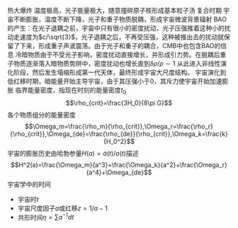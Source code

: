 热大爆炸 温度极高，光子能量极大，随意撞碎原子核形成基本粒子汤
复合时期 宇宙不断膨胀，温度不断下降，光子和重子物质脱耦，形成宇宙微波背景辐射
BAO的产生：在光子退耦之前，宇宙中只有很小的密度扰动，光子压强推着这种小的扰动走速度为$c/\sqrt{3}$，光子退耦之后，不再受压强，这种被推出去的扰动就保留了下来，形成重子声波震荡。由于光子和重子的耦合，CMB中也包含BAO的信息
冷暗物质由于不受光子影响，密度扰动直接增长，并形成引力势。在脱耦后重子物质逐渐落入暗物质势阱中，密度扰动也增长直到$\delta \rho/\rho\sim1$ 从此进入非线性演化阶段，然后发生塌缩形成第一代天体，最终形成宇宙大尺度结构。
宇宙演化到低红移时期，暗能量开始主导宇宙，由于其压强小于0，其斥力使宇宙开始加速膨胀
临界能量密度，指现在时刻的能量密度$t_0$
$$\rho_{crit}=\frac{3H_0}{8\pi G}$$
各个物质组分的能量密度
$$\Omega_m=\frac{\rho_m}{\rho_{crit}},\Omega_r=\frac{\rho_r}{\rho_{crit}},\Omega_{de}=\frac{\rho_{de}}{\rho_{crit}},\Omega_k=\frac{k}{H_0^2}$$
宇宙的膨胀历史由哈勃参量$H(a)=\dot{a}(t)/a(t)$描述$$H^2(a)=\frac{\Omega_m}{a^3}+\frac{\Omega_k}{a^2}+\frac{\Omega_r}{a^4}+\Omega_{de}$$
宇宙学中的时间
- 宇宙时$t$
- 宇宙尺度因子$a$或红移$z=1/a-1$
- 共形时间$\eta=\sum a^{-1}dt$
